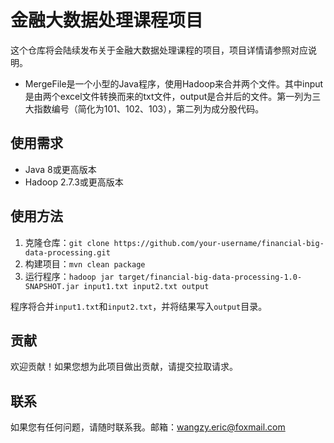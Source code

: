 # 金融大数据处理课程项目

这个仓库将会陆续发布关于金融大数据处理课程的项目，项目详情请参照对应说明。
- MergeFile是一个小型的Java程序，使用Hadoop来合并两个文件。其中input是由两个excel文件转换而来的txt文件，output是合并后的文件。第⼀列为三⼤指数编号（简化为101、102、103），第⼆列为成分股代码。

## 使用需求

- Java 8或更高版本
- Hadoop 2.7.3或更高版本

## 使用方法

1. 克隆仓库：`git clone https://github.com/your-username/financial-big-data-processing.git`
2. 构建项目：`mvn clean package`
3. 运行程序：`hadoop jar target/financial-big-data-processing-1.0-SNAPSHOT.jar input1.txt input2.txt output`

程序将合并`input1.txt`和`input2.txt`，并将结果写入`output`目录。

## 贡献

欢迎贡献！如果您想为此项目做出贡献，请提交拉取请求。

## 联系

如果您有任何问题，请随时联系我。邮箱：wangzy.eric@foxmail.com
